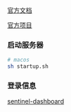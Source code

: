 
[官方文档](https://sentinelguard.io/zh-cn/index.html)

[官方项目](https://github.com/alibaba/sentinel)

### 启动服务器
```bash
# macos
sh startup.sh
```

### 登录信息
[sentinel-dashboard](http://localhost:8880)